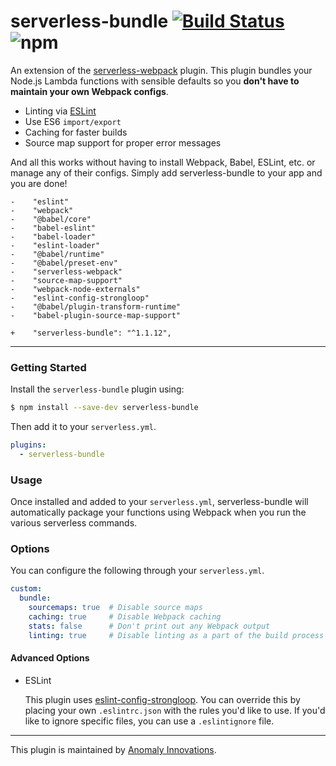# serverless-bundle [![Build Status](https://travis-ci.com/AnomalyInnovations/serverless-bundle.svg?branch=master)](https://travis-ci.com/AnomalyInnovations/serverless-bundle) ![npm](https://img.shields.io/npm/v/serverless-bundle.svg)

An extension of the [serverless-webpack](https://www.github.com/serverless-heaven/serverless-webpack) plugin. This plugin bundles your Node.js Lambda functions with sensible defaults so you **don't have to maintain your own Webpack configs**.

- Linting via [ESLint](https://eslint.org)
- Use ES6 `import/export`
- Caching for faster builds
- Source map support for proper error messages

And all this works without having to install Webpack, Babel, ESLint, etc. or manage any of their configs. Simply add serverless-bundle to your app and you are done!

```
-    "eslint"
-    "webpack"
-    "@babel/core"
-    "babel-eslint"
-    "babel-loader"
-    "eslint-loader"
-    "@babel/runtime"
-    "@babel/preset-env"
-    "serverless-webpack"
-    "source-map-support"
-    "webpack-node-externals"
-    "eslint-config-strongloop"
-    "@babel/plugin-transform-runtime"
-    "babel-plugin-source-map-support"

+    "serverless-bundle": "^1.1.12",
```

---

### Getting Started

Install the `serverless-bundle` plugin using:

``` bash
$ npm install --save-dev serverless-bundle
```

Then add it to your `serverless.yml`.

``` yaml
plugins:
  - serverless-bundle
```

### Usage

Once installed and added to your `serverless.yml`, serverless-bundle will automatically package your functions using Webpack when you run the various serverless commands.

### Options

You can configure the following through your `serverless.yml`.

``` yaml
custom:
  bundle:
    sourcemaps: true  # Disable source maps
    caching: true     # Disable Webpack caching
    stats: false      # Don't print out any Webpack output
    linting: true     # Disable linting as a part of the build process
```

#### Advanced Options

- ESLint

  This plugin uses [eslint-config-strongloop](https://github.com/strongloop/eslint-config-strongloop). You can override this by placing your own `.eslintrc.json` with the rules you'd like to use. If you'd like to ignore specific files, you can use a `.eslintignore` file.

---

This plugin is maintained by [Anomaly Innovations](https://anoma.ly).


